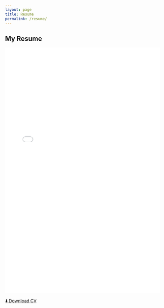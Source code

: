 ```yaml
---
layout: page
title: Resume
permalink: /resume/
---
```


## My Resume

<div style="margin-top: 1rem; margin-bottom: 1rem;">
  <iframe src="{{ '/assets/cv.pdf' | relative_url }}" width="100%" height="800px" style="border: none;">
    This browser does not support PDFs. Please download the PDF to view it:
    <a href="{{ '/assets/cv.pdf' | relative_url }}">Download CV</a>.
  </iframe>
</div>

<p>
  <a href="{{ '/assets/cv.pdf' | relative_url }}" target="_blank">⬇️ Download CV</a>
</p>
